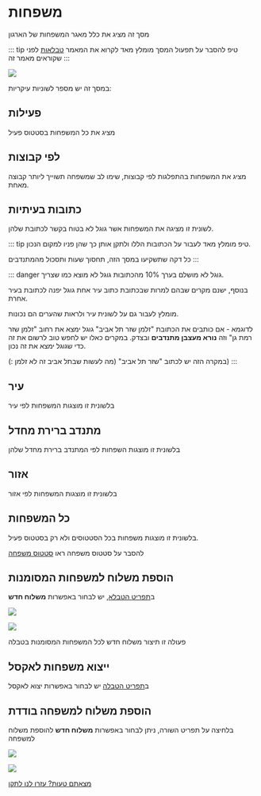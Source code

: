 # משפחות

מסך זה מציג את כלל מאגר המשפחות של הארגון

::: tip טיפ
להסבר על תפעול המסך מומלץ מאד לקרוא את המאמר
[טבלאות](use-table.html)
 לפני שקוראים מאמר זה
:::

![](./2020-10-07_11h44_50.png)


במסך זה יש מספר לשוניות עיקריות:
## פעילות
מציג את כל המשפחות בסטטוס פעיל

## לפי קבוצות
מציג את המשפחות בהתפלגות לפי קבוצות, שימו לב שמשפחה תשוייך ליותר קבוצה מאחת.

## כתובות בעיתיות
לשונית זו מציגה את המשפחות אשר גוגל לא בטוח בקשר לכתובת שלהן.

::: tip טיפ
מומלץ מאד לעבור על הכתובות הללו ולתקן אותן כך שהן פניו למקום הנכון.

כל דקה שתשקיעו במסך הזה, תחסוך שעות ותסכול מהמתנדבים
:::

::: danger גוגל לא מושלם
בערך 10% מהכתובות גוגל לא מוצא כמו שצריך.

בנוסף, ישנם מקרים שבהם למרות שבכתובת כתוב עיר אחת גוגל יפנה לכתובת בעיר אחרת.

מומלץ לעבור גם על לשונית עיר ולראות שהערים הם נכונות.

לדוגמא - אם כותבים את הכתובת "זלמן שזר תל אביב" גוגל ימצא את רחוב "זלמן שזר רמת גן" וזה **נורא מעצבן מתנדבים** ובצדק.
במקרים כאלו יש לחפש טוב לרשום את זה כדי שגוגל ימצא את זה נכון.

במקרה הזה יש לכתוב "שזר תל אביב" (מה לעשות שבתל אביב זה לא זלמן :))
:::

## עיר
בלשונית זו מוצגות המשפחות לפי עיר
## מתנדב ברירת מחדל
בלשונית זו מוצגות השפחות לפי המתנדב ברירת מחדל שלהן
## אזור
בלשונית זו מוצגות המשפחות לפי אזור
## כל המשפחות
בלשונית זו מוצגות משפחות בכל הסטטוסים ולא רק בסטטוס פעיל.

להסבר על סטטוס משפחה ראו [סטטוס משפחה](family-info.html#%D7%A1%D7%98%D7%98%D7%95%D7%A1-%D7%A1%D7%98%D7%98%D7%95%D7%A1-%D7%9E%D7%A9%D7%A4%D7%97%D7%94)

## הוספת משלוח למשפחות המסומנות
ב[תפריט הטבלא](use-table.html#_3-תפריט-טבלה), יש לבחור באפשרות **משלוח חדש**

![](./2020-10-07_14h30_53.png)

![](./2020-10-07_14h31_38.png)

פעולה זו תיצור משלוח חדש לכל המשפחות המסומנות בטבלה

## ייצוא משפחות לאקסל
ב[תפריט הטבלה](use-table.html#_3-תפריט-טבלה)
 יש לבחור באפשרות יצוא לאקסל

## הוספת משלוח למשפחה בודדת
בלחיצה על תפריט השורה, ניתן לבחור באפשרות **משלוח חדש** להוספת משלוח למשפחה

![](./2020-10-07_12h36_19.png)

![](./2020-10-07_12h33_33.png)



[מצאתם טעות? עזרו לנו לתקן](https://github.com/noam-honig/food-basket-delivery/tree/master/docs/guide/families.md)
